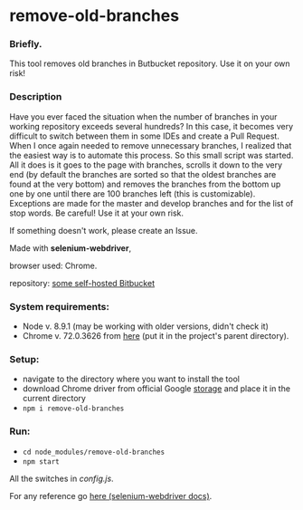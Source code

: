 # remove-old-branches
### Briefly.
This tool removes old branches in Butbucket repository. Use it on your own risk!

### Description
 
Have you ever faced the situation when the number of branches in your working repository exceeds several hundreds?
In this case, it becomes very difficult to switch between them in some IDEs and create a Pull Request.
When I once again needed to remove unnecessary branches, I realized that the easiest way is to automate this process.
So this small script was started. All it does is it goes to the page with branches, scrolls it down to the very end
(by default the branches are sorted so that the oldest branches are found at the very bottom) and removes the branches from the bottom
up one by one until there are 100 branches left (this is customizable).
Exceptions are made for the master and develop branches and for the list of stop words. Be сareful! Use it at your own risk.

If something doesn't work, please create an Issue.

Made with __selenium-webdriver__,

browser used: Chrome.

repository: [some self-hosted Bitbucket](https://bitbucket.org/product/pricing?tab=self-hosted)

### System requirements:
- Node v. 8.9.1 (may be working with older versions, didn't check it)
- Chrome v. 72.0.3626 from [here](http://chromedriver.storage.googleapis.com/index.html?path=72.0.3626.7/) (put it in the project's parent directory).

### Setup:
- navigate to the directory where you want to install the tool
- download Chrome driver from official Google [storage](http://chromedriver.storage.googleapis.com/index.html?path=72.0.3626.7/) and place it in the current directory
- `npm i remove-old-branches`

### Run:

- `cd node_modules/remove-old-branches`
- `npm start`

All the switches in _config.js_.

For any reference go [here (selenium-webdriver docs)](https://seleniumhq.github.io/selenium/docs/api/javascript/index.html).
